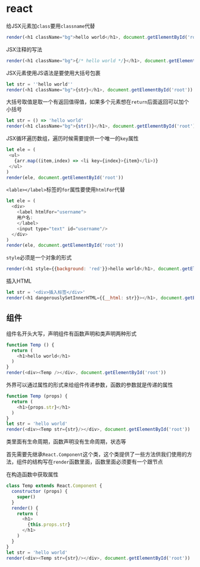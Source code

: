 # react

给JSX元素加`class`要用`classname`代替
```js
render(<h1 className="bg">hello world</h1>, document.getElementById('root'))
```
JSX注释的写法
```js
render(<h1 className="bg">{/* hello world */}</h1>, document.getElementById('root'))
```
JSX元素使用JS语法是要使用大括号包裹
```js
let str = ''hello world''
render(<h1 className="bg">{str}</h1>, document.getElementById('root'))
```

大括号取值是取一个有返回值得值，如果多个元素想在`return`后面返回可以加个小括号
```js
let str = () => 'hello world'
render(<h1 className="bg">{str()}</h1>, document.getElementById('root'))
```
 JSX循环遍历数组，遍历时候需要提供一个唯一的`key`属性
 ```js
 let ele = (
  <ul>
    {arr.map((item,index) => <li key={index}>{item}</li>)}
  </ul>
)
render(ele, document.getElementById('root'))
 ```
`<lable></label>`标签的`for`属性要使用`htmlFor`代替
```js
let ele = (
  <div>
    <label htmlFor="username">
    用户名:
    </label>
    <input type="text" id="username"/>
  </div>
)
render(ele, document.getElementById('root'))
```
`style`必须是一个对象的形式
```js
render(<h1 style={{background: 'red'}}>hello world</h1>, document.getElementById('root'))
```
插入HTML
```js
let str = '<div>插入标签</div>'
render(<h1 dangerouslySetInnerHTML={{__html: str}}></h1>, document.getElementById('root'))
```
## 组件
组件名开头大写，声明组件有函数声明和类声明两种形式
```js
function Temp () {
  return (
    <h1>hello world</h1>
  )
}
render(<div><Temp /></div>, document.getElementById('root'))
```
外界可以通过属性的形式来给组件传递参数，函数的参数就是传递的属性
```js
function Temp (props) {
  return (
    <h1>{props.str}</h1>
  )
}
let str = 'hello world'
render(<div><Temp str={str}/></div>, document.getElementById('root'))
```
类里面有生命周期，函数声明没有生命周期，状态等


首先需要先继承`React.Component`这个类，这个类提供了一些方法供我们使用的方法，组件的结构写在`render`函数里面，函数里面必须要有一个跟节点

在构造函数中获取属性
```js
class Temp extends React.Component {
  constructor (props) {
    super()
  }
  render() {
    return (
      <h1>
        {this.props.str}
      </h1>
    )
  }
}
let str = 'hello world'
render(<div><Temp str={str}/></div>, document.getElementById('root'))
```
